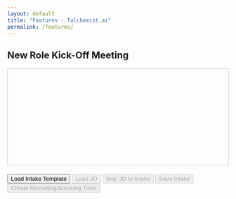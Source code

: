```yaml
---
layout: default
title: "Features - Talchemist.ai"
permalink: /features/
---
```

<!-- Features Page: New Role Kick-Off Meeting -->
<section id="role-kickoff">
  <h1>New Role Kick-Off Meeting</h1>
  
  <!-- Chat Panel -->
  <div id="chat-panel" style="border: 1px solid #ccc; min-height: 200px; padding: 10px;">
    <!-- The chat panel starts empty. Content will load as you click buttons. -->
  </div>
  
  <!-- Action Buttons -->
  <div id="buttons" style="margin-top: 20px;">
    <button id="load-intake" class="btn primary">Load Intake Template</button>
    <button id="load-jd" class="btn primary" disabled>Load JD</button>
    <button id="map-jd" class="btn primary" disabled>Map JD to Intake</button>
    <button id="save-intake" class="btn primary" disabled>Save Intake</button>
    <button id="create-tools" class="btn primary" disabled>Create Recruiting/Sourcing Tools</button>
  </div>
</section>

<!-- Inline JavaScript for Button Functionality -->
<script>
  document.addEventListener("DOMContentLoaded", function() {
    // Grab references to the chat panel and buttons
    const chatPanel = document.getElementById('chat-panel');
    const loadIntakeBtn = document.getElementById('load-intake');
    const loadJdBtn = document.getElementById('load-jd');
    const mapJdBtn = document.getElementById('map-jd');
    const saveIntakeBtn = document.getElementById('save-intake');
    const createToolsBtn = document.getElementById('create-tools');

    // When "Load Intake Template" is clicked:
    loadIntakeBtn.addEventListener("click", function() {
      chatPanel.innerHTML = "<p><strong>Example Kick-Off Template:</strong><br>[Insert your example kick-off template content here.]</p>";
      loadIntakeBtn.disabled = true;
      loadJdBtn.disabled = false;
    });

    // When "Load JD" is clicked:
    loadJdBtn.addEventListener("click", function() {
      // Append a horizontal rule and job description content
      chatPanel.innerHTML += "<hr><p><strong>Job Description:</strong><br>[Insert your Feature Page Job Description content here.]</p>";
      loadJdBtn.disabled = true;
      mapJdBtn.disabled = false;
    });

    // When "Map JD to Intake" is clicked:
    mapJdBtn.addEventListener("click", function() {
      // Replace the current content with the combined job description
      chatPanel.innerHTML = "<p><strong>Combined Job Description:</strong><br>[Insert your Combined Feature Page Job Description content here.]</p>";
      mapJdBtn.disabled = true;
      saveIntakeBtn.disabled = false;
    });

    // When "Save Intake" is clicked:
    saveIntakeBtn.addEventListener("click", function() {
      // Replace the content to show the saved intake form
      chatPanel.innerHTML = "<p><strong>Saved Intake:</strong><br>[The combined job description is now saved.]</p>";
      saveIntakeBtn.disabled = true;
      createToolsBtn.disabled = false;
    });

    // When "Create Recruiting/Sourcing Tools" is clicked:
    createToolsBtn.addEventListener("click", function() {
      // Append a placeholder for the Recruiting and Sourcing Tools tables
      chatPanel.innerHTML += "<p><strong>Recruiting/Sourcing Tools:</strong><br>[This area will display the Recruiting Tools and Sourcing Tools tables.]</p>";
      createToolsBtn.disabled = true;
    });
  });
</script>

<!-- Additional Features Page content can be added below as needed -->
